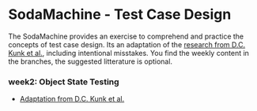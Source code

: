 # SodaMachine - Test Case Design
  
The SodaMachine provides an exercise to comprehend and practice the concepts of test case design.
Its an adaptation of the [research from D.C. Kunk et al.][1], including intentional misstakes.
You find the weekly content in the branches, the suggested litterature is optional.

### week2: Object State Testing 
* [Adaptation from D.C. Kunk et al.][1]


[1]: https://pdfs.semanticscholar.org/c099/37b9d87cf8020fc897b882c412229f5a7c68.pdf
[2]: https://nvlpubs.nist.gov/nistpubs/Legacy/SP/nistspecialpublication800-142.pdf
[3]: https://en.wikipedia.org/wiki/All-pairs_testing
[4]: https://en.wikipedia.org/wiki/Orthogonal_array_testing
[5]: https://en.wikipedia.org/wiki/Elementary_comparison_testing
